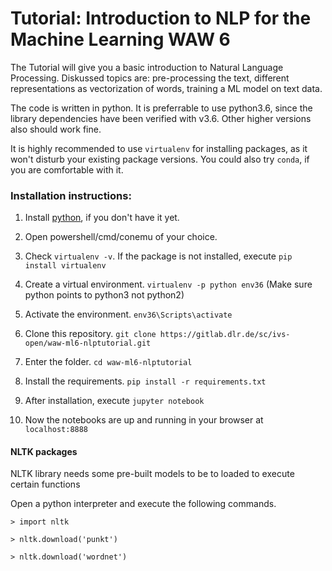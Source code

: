 # Tutorial: Introduction to NLP for the Machine Learning WAW 6

The Tutorial will give you a basic introduction to Natural Language Processing. Diskussed topics are: pre-processing the text, different representations as vectorization of words, training a ML model on text data.

The code is written in python. It is preferrable to use python3.6, since the library dependencies have been verified with v3.6.
Other higher versions also should work fine.

It is highly recommended to use `virtualenv` for installing packages, as it won't disturb your existing package versions.
You could also try `conda`, if you are comfortable with it.

### Installation instructions:

1. Install [python](https://www.python.org/downloads/), if you don't have it yet.

2. Open powershell/cmd/conemu of your choice.

3. Check `virtualenv -v`. If the package is not installed, execute `pip install virtualenv`

4. Create a virtual environment. `virtualenv -p python env36` (Make sure python points to python3 not python2)

5. Activate the environment. `env36\Scripts\activate`

6. Clone this repository. `git clone https://gitlab.dlr.de/sc/ivs-open/waw-ml6-nlptutorial.git`

7. Enter the folder. `cd waw-ml6-nlptutorial`

8. Install the requirements. `pip install -r requirements.txt`

9. After installation, execute `jupyter notebook`

10. Now the notebooks are up and running in your browser at `localhost:8888`


#### NLTK packages
NLTK library needs some pre-built models to be to loaded to execute certain functions

Open a python interpreter and execute the following commands.

`> import nltk`

`> nltk.download('punkt')`

`> nltk.download('wordnet')`
